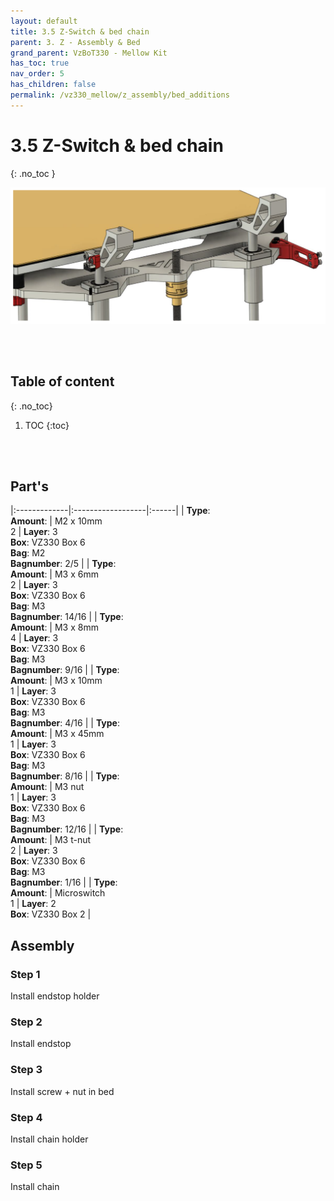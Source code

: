 ```yaml
---
layout: default
title: 3.5 Z-Switch & bed chain
parent: 3. Z - Assembly & Bed
grand_parent: VzBoT330 - Mellow Kit
has_toc: true
nav_order: 5
has_children: false
permalink: /vz330_mellow/z_assembly/bed_additions
---
```


# 3.5 Z-Switch & bed chain
{: .no_toc }

![Overview](../../assets/images/manual/vz330_mellow/z_assembly/bed_additions/overview.png)

<br>
<br>

## Table of content
{: .no_toc}

1. TOC
{:toc}

<br>
<br>

## Part's

|:-------------|:------------------|:------|
| **Type**: <br> **Amount**: | M2 x 10mm <br> 2 | **Layer**: 3 <br> **Box**: VZ330 Box 6 <br> **Bag**: M2 <br> **Bagnumber**: 2/5 |
| **Type**: <br> **Amount**: | M3 x 6mm <br> 2 | **Layer**: 3 <br> **Box**: VZ330 Box 6 <br> **Bag**: M3 <br> **Bagnumber**: 14/16 |
| **Type**: <br> **Amount**: | M3 x 8mm <br> 4 | **Layer**: 3 <br> **Box**: VZ330 Box 6 <br> **Bag**: M3 <br> **Bagnumber**: 9/16 |
| **Type**: <br> **Amount**: | M3 x 10mm <br> 1 | **Layer**: 3 <br> **Box**: VZ330 Box 6 <br> **Bag**: M3 <br> **Bagnumber**: 4/16 |
| **Type**: <br> **Amount**: | M3 x 45mm <br> 1 | **Layer**: 3 <br> **Box**: VZ330 Box 6 <br> **Bag**: M3 <br> **Bagnumber**: 8/16 |
| **Type**: <br> **Amount**: | M3 nut <br> 1 | **Layer**: 3 <br> **Box**: VZ330 Box 6 <br> **Bag**: M3 <br> **Bagnumber**: 12/16 |
| **Type**: <br> **Amount**: | M3 t-nut <br> 2 | **Layer**: 3 <br> **Box**: VZ330 Box 6 <br> **Bag**: M3 <br> **Bagnumber**: 1/16 |
| **Type**: <br> **Amount**: | Microswitch <br> 1 | **Layer**: 2 <br> **Box**: VZ330 Box 2 |

## Assembly

### Step 1

Install endstop holder

### Step 2

Install endstop

### Step 3

Install screw + nut in bed

### Step 4

Install chain holder

### Step 5

Install chain
